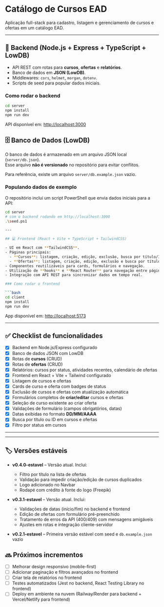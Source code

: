 # Catálogo de Cursos EAD

Aplicação full-stack para cadastro, listagem e gerenciamento de cursos e ofertas em um catálogo EAD.

---

## 🚀 Backend (Node.js + Express + TypeScript + LowDB)

- API REST com rotas para **cursos**, **ofertas** e **relatórios**.
- Banco de dados em **JSON (LowDB)**.
- Middlewares: `cors`, `helmet`, `morgan`, `dotenv`.
- Scripts de seed para popular dados iniciais.

### Como rodar o backend

```bash
cd server
npm install
npm run dev
```

API disponível em: [http://localhost:3000](http://localhost:3000)

## 🗄️ Banco de Dados (LowDB)

O banco de dados é armazenado em um arquivo JSON local (`server/db.json`).  
Esse arquivo **não é versionado** no repositório para evitar conflitos.

Para referência, existe um arquivo `server/db.example.json` vazio.

### Populando dados de exemplo

O repositório inclui um script PowerShell que envia dados iniciais para a API:

````bash
cd server
# com o backend rodando em http://localhost:3000
.\seed.ps1

---

## 💻 Frontend (React + Vite + TypeScript + TailwindCSS)

- UI em React com **TailwindCSS**.
- Páginas principais:
  - **Cursos**: listagem, criação, edição, exclusão, busca por título/ID e filtro por status.
  - **Ofertas**: listagem, criação, edição, exclusão e busca por título/ID.
- Componentes reutilizáveis para cards, formulários e navegação.
- Utilização de **hooks** e **React Router** para navegação entre páginas.
- Integração com API REST para sincronizar dados em tempo real.

### Como rodar o frontend

```bash
cd client
npm install
npm run dev
````

App disponível em: [http://localhost:5173](http://localhost:5173)

---

## ✅ Checklist de funcionalidades

- [x] Backend em Node.js/Express configurado
- [x] Banco de dados JSON com LowDB
- [x] Rotas de **cursos** (CRUD)
- [x] Rotas de **ofertas** (CRUD)
- [x] Relatórios: cursos por status, atividades recentes, calendário de ofertas
- [x] Frontend em React + Vite + Tailwind configurado
- [x] Listagem de cursos e ofertas
- [x] Cards de curso e oferta com badges de status
- [x] Exclusão de cursos e ofertas com atualização automática
- [x] Formulários completos de **criar/editar** cursos e ofertas
- [x] Seleção de curso existente ao criar oferta
- [x] Validações de formulário (campos obrigatórios, datas)
- [x] Datas exibidas no formato **DD/MM/AAAA**
- [x] Busca por título ou ID em cursos e ofertas
- [x] Filtro por status em cursos

---

---

## 🏷️ Versões estáveis

- **v0.4.0-estavel** – Versão atual. Inclui:

  - Filtro por título na lista de ofertas
  - Validação para impedir criação/edição de cursos duplicados
  - Logo adicionado no Navbar
  - Rodapé com crédito à fonte do logo (Freepik)

- **v0.3.1-estavel** – Versão atual. Inclui:

  - Validações de datas (início/fim) no backend e frontend
  - Edição de ofertas com formulário pré-preenchido
  - Tratamento de erros da API (400/409) com mensagens amigáveis
  - Ajustes em rotas e integração cliente-servidor

- **v0.2.1-estavel** – Primeira versão estável com seed e `db.example.json` vazio

## 🔜 Próximos incrementos

- [ ] Melhorar design responsivo (mobile-first)
- [ ] Adicionar paginação e filtros avançados no frontend
- [ ] Criar tela de relatórios no frontend
- [ ] Testes automatizados (Jest no backend, React Testing Library no frontend)
- [ ] Deploy em ambiente na nuvem (Railway/Render para backend + Vercel/Netlify para frontend)
